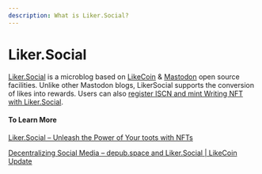 ```yaml
---
description: What is Liker.Social?
---
```


# Liker.Social

[Liker.Social](https://liker.social/) is a microblog based on [LikeCoin](https://like.co/) & [Mastodon](https://mastodon.social/) open source facilities. Unlike other Mastodon blogs, LikerSocial supports the conversion of likes into rewards. Users can also [register ISCN and mint Writing NFT with Liker.Social](../depub/writing-nft/nft-portal/#publish-writing-nft-on-liker.social).

#### To Learn More

[Liker.Social – Unleash the Power of Your toots with NFTs](https://blog.like.co/en/likersocial-supports-writing-nft/)

[Decentralizing Social Media – depub.space and Liker.Social | LikeCoin Update](https://blog.like.co/en/decentralizing-social-media-depub-space-and-liker-social-likecoin-update/)
